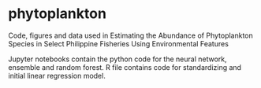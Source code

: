 # phytoplankton
Code, figures and data used in Estimating the Abundance of Phytoplankton Species in Select Philippine Fisheries Using Environmental Features

Jupyter notebooks contain the python code for the neural network, ensemble and random forest. 
R file contains code for standardizing and initial linear regression model.

